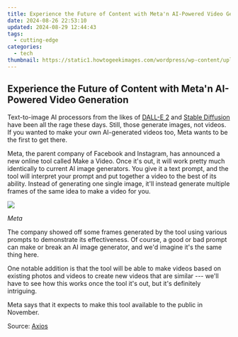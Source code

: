```yaml
---
title: Experience the Future of Content with Meta'n AI-Powered Video Generation
date: 2024-08-26 22:53:10
updated: 2024-08-29 12:44:43
tags:
  - cutting-edge
categories:
  - tech
thumbnail: https://static1.howtogeekimages.com/wordpress/wp-content/uploads/2021/10/meta-logo.jpg
---
```


## Experience the Future of Content with Meta'n AI-Powered Video Generation

Text-to-image AI processors from the likes of [DALL-E 2](https://video-screen-grab.techidaily.com/new-2024-approved-home-sweet-habitat-6-basic-mc-dwellings-demystified/) and [Stable Diffusion](https://unlock-android.techidaily.com/7-ways-to-unlock-a-locked-xiaomi-redmi-k70-phone-by-drfone-android/) have been all the rage these days. Still, those generate images, not videos. If you wanted to make your own AI-generated videos too, Meta wants to be the first to get there.

 Meta, the parent company of Facebook and Instagram, has announced a new online tool called Make a Video. Once it's out, it will work pretty much identically to current AI image generators. You give it a text prompt, and the tool will interpret your prompt and put together a video to the best of its ability. Instead of generating one single image, it'll instead generate multiple frames of the same idea to make a video for you.

![](https://static1.howtogeekimages.com/wordpress/wp-content/uploads/2022/09/Meta-AI-Video-1.jpg) 

_Meta_

 The company showed off some frames generated by the tool using various prompts to demonstrate its effectiveness. Of course, a good or bad prompt can make or break an AI image generator, and we'd imagine it's the same thing here.

 One notable addition is that the tool will be able to make videos based on existing photos and videos to create new videos that are similar --- we'll have to see how this works once the tool it's out, but it's definitely intriguing.

 Meta says that it expects to make this tool available to the public in November.

 Source: [Axios](https://www.axios.com/2022/09/29/meta-ai-video-generation-tool)

<ins class="adsbygoogle"
     style="display:block"
     data-ad-format="autorelaxed"
     data-ad-client="ca-pub-7571918770474297"
     data-ad-slot="1223367746"></ins>



<ins class="adsbygoogle"
     style="display:block"
     data-ad-client="ca-pub-7571918770474297"
     data-ad-slot="8358498916"
     data-ad-format="auto"
     data-full-width-responsive="true"></ins>
